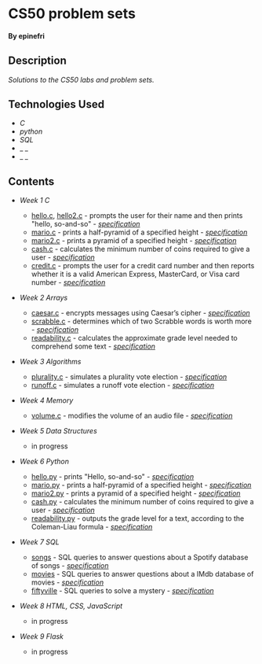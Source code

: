 # CS50 problem sets

#### By epinefri

## Description

_Solutions to the CS50 labs and problem sets._

## Technologies Used

* _C_
* _python_
* _SQL_
* _ _
* _ _


## Contents

* _Week 1 C_
  * [hello.c](week1/hello.c), [hello2.c](week1/hello2.c) - prompts the user for their name and then prints "hello, so-and-so" - _[specification](https://cs50.harvard.edu/x/2022/psets/1/hello/)_
  * [mario.c](week1/mario.c) - prints a half-pyramid of a specified height - _[specification](https://cs50.harvard.edu/x/2022/psets/1/mario/less/)_
  * [mario2.c](week1/mario2.c) - prints a pyramid of a specified height - _[specification](https://cs50.harvard.edu/x/2022/psets/1/mario/more/)_
  * [cash.c](week1/cash.c) - calculates the minimum number of coins required to give a user  - _[specification](https://cs50.harvard.edu/x/2022/psets/1/cash/)_
  * [credit.c](week1/credit.c) - prompts the user for a credit card number and then reports whether it is a valid American Express, MasterCard, or Visa card number - _[specification](https://cs50.harvard.edu/x/2022/psets/1/credit/)_ 
  
* _Week 2 Arrays_
  * [caesar.c](week2/caesar.c) - encrypts messages using Caesar’s cipher - _[specification](https://cs50.harvard.edu/x/2022/psets/2/caesar/)_
  * [scrabble.c](week2/scrabble.c) - determines which of two Scrabble words is worth more - _[specification](https://cs50.harvard.edu/x/2022/labs/2)_
  * [readability.c](week2/readability.c) - calculates the approximate grade level needed to comprehend some text - _[specification](https://cs50.harvard.edu/x/2022/psets/2)_
  
* _Week 3 Algorithms_
  * [plurality.c](week3/plurality.c) - simulates a plurality vote election - _[specification](https://cs50.harvard.edu/x/2022/psets/3/plurality/)_
  * [runoff.c](week3/runoff.c) - simulates a runoff vote election - _[specification](https://cs50.harvard.edu/x/2022/psets/3/runoff/)_

* _Week 4 Memory_
  * [volume.c](week4/volume.c) - modifies the volume of an audio file - _[specification](https://cs50.harvard.edu/x/2022/labs/4/)_

* _Week 5 Data Structures_
  * in progress
  
* _Week 6 Python_
  * [hello.py](week6/hello.py) - prints "Hello, so-and-so" - _[specification](https://cs50.harvard.edu/x/2022/psets/6/hello/)_
  * [mario.py](week6/mario.py) - prints a half-pyramid of a specified height - _[specification](https://cs50.harvard.edu/x/2022/psets/6/mario/less/)_
  * [mario2.py](week6/mario2.py) - prints a pyramid of a specified height - _[specification](https://cs50.harvard.edu/x/2022/psets/6/mario/more/)_
  * [cash.py](week6/cash.py) - calculates the minimum number of coins required to give a user - _[specification](https://cs50.harvard.edu/x/2022/psets/6/cash/)_
  * [readability.py](week6/readability.py) - outputs the grade level for a text, according to the Coleman-Liau formula - _[specification](https://cs50.harvard.edu/x/2022/psets/6/readability/)_ 
 
* _Week 7 SQL_
  * [songs](week7/songs) - SQL queries to answer questions about a Spotify database of songs - _[specification](https://cs50.harvard.edu/x/2022/labs/7/)_
  * [movies](week7/movies) - SQL queries to answer questions about a IMdb database of movies - _[specification](https://cs50.harvard.edu/x/2022/psets/7/movies/)_
  * [fiftyville](week7/fiftyville) - SQL queries to solve a mystery - _[specification](https://cs50.harvard.edu/x/2022/psets/7/fiftyville/)_
  
  
* _Week 8 HTML, CSS, JavaScript_
  * in progress  
* _Week 9 Flask_
  * in progress
